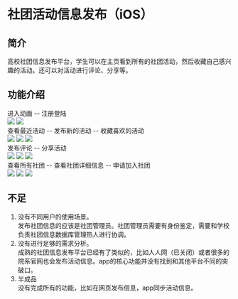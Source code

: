 # 社团活动信息发布（iOS）

## 简介
高校社团信息发布平台，学生可以在主页看到所有的社团活动，然后收藏自己感兴趣的活动。还可以对活动进行评论、分享等。

## 功能介绍
进入动画  --  注册登陆      
![](https://ws2.sinaimg.cn/large/006tNbRwly1fvaj3havb8j307s0cn3yt.jpg)
![](https://ws3.sinaimg.cn/large/006tNbRwly1fvaj3kqm0lj307s0cn0t1.jpg)    
查看最近活动  --  发布新的活动  --  收藏喜欢的活动   
![](https://ws4.sinaimg.cn/large/006tNbRwly1fvaj63852uj307s0cnq3o.jpg)
![](https://ws1.sinaimg.cn/large/006tNbRwly1fvaj4qwmpaj307s0cnt92.jpg)
![](https://ws1.sinaimg.cn/large/006tNbRwly1fvaj6x8ggvj307s0cnwfb.jpg)    
发布评论  --  分享活动   
![](https://ws4.sinaimg.cn/large/006tNbRwly1fvaj86k9gwj307s0cn3z7.jpg)
![](https://ws1.sinaimg.cn/large/006tNbRwly1fvaj9bew9pj307s0cn74z.jpg)
![](https://ws4.sinaimg.cn/large/006tNbRwly1fvaj9m3xerj307s0cnq3e.jpg)    
查看所有社团  --  查看社团详细信息  --  申请加入社团      
![](https://ws1.sinaimg.cn/large/006tNbRwly1fvaj0mdxijj307s0cn0tf.jpg)
![](https://ws3.sinaimg.cn/large/006tNbRwly1fvaj16osq6j307s0cnjs6.jpg)
![](https://ws2.sinaimg.cn/large/006tNbRwly1fvaj1jwrgcj307s0cnjru.jpg)     

## 不足
1. 没有不同用户的使用场景。    
发布社团信息的应该是社团管理员。社团管理员需要有身份鉴定，需要和学校负责社团信息数据库管理热人进行协调。
2. 没有进行足够的需求分析。    
成熟的社团信息发布平台已经有了类似的，比如人人网（已关闭）或者很多的院系官网也会发布活动信息。app的核心功能并没有找到和其他平台不同的突破口。
3. 半成品    
没有完成所有的功能，比如在网页发布信息，app同步活动信息。




